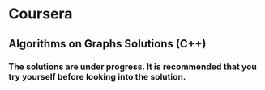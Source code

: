 # Coursera
## Algorithms on Graphs Solutions (C++)
### The solutions are under progress. It is recommended that you try yourself before looking into the solution. 
